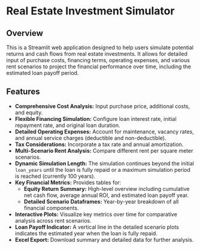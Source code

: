 # Real Estate Investment Simulator

## Overview
This is a Streamlit web application designed to help users simulate potential returns and cash flows from real estate investments. It allows for detailed input of purchase costs, financing terms, operating expenses, and various rent scenarios to project the financial performance over time, including the estimated loan payoff period.

## Features
- **Comprehensive Cost Analysis:** Input purchase price, additional costs, and equity.
- **Flexible Financing Simulation:** Configure loan interest rate, initial repayment rate, and original loan duration.
- **Detailed Operating Expenses:** Account for maintenance, vacancy rates, and annual service charges (deductible and non-deductible).
- **Tax Considerations:** Incorporate a tax rate and annual amortization.
- **Multi-Scenario Rent Analysis:** Compare different rent per square meter scenarios.
- **Dynamic Simulation Length:** The simulation continues beyond the initial `loan_years` until the loan is fully repaid or a maximum simulation period is reached (currently 100 years).
- **Key Financial Metrics:** Provides tables for:
    - **Equity Return Summary:** High-level overview including cumulative net cash flow, average annual ROI, and estimated loan payoff year.
    - **Detailed Scenario Dataframes:** Year-by-year breakdown of all financial components.
- **Interactive Plots:** Visualize key metrics over time for comparative analysis across rent scenarios.
- **Loan Payoff Indicator:** A vertical line in the detailed scenario plots indicates the estimated year when the loan is fully repaid.
- **Excel Export:** Download summary and detailed data for further analysis.


